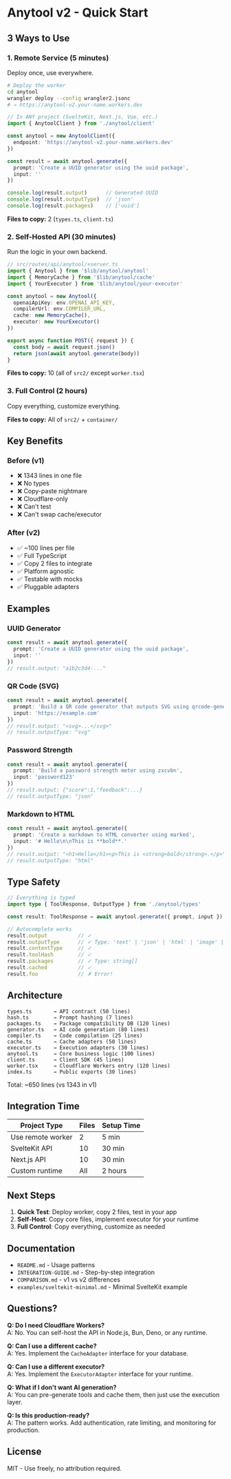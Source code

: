 # Anytool v2 - Quick Start

## 3 Ways to Use

### 1. Remote Service (5 minutes)

Deploy once, use everywhere.

```bash
# Deploy the worker
cd anytool
wrangler deploy --config wrangler2.jsonc
# → https://anytool-v2.your-name.workers.dev
```

```typescript
// In ANY project (SvelteKit, Next.js, Vue, etc.)
import { AnytoolClient } from './anytool/client'

const anytool = new AnytoolClient({
  endpoint: 'https://anytool-v2.your-name.workers.dev'
})

const result = await anytool.generate({
  prompt: 'Create a UUID generator using the uuid package',
  input: ''
})

console.log(result.output)      // Generated UUID
console.log(result.outputType)  // 'json'
console.log(result.packages)    // ['uuid']
```

**Files to copy:** 2 (`types.ts`, `client.ts`)

### 2. Self-Hosted API (30 minutes)

Run the logic in your own backend.

```typescript
// src/routes/api/anytool/+server.ts
import { Anytool } from '$lib/anytool/anytool'
import { MemoryCache } from '$lib/anytool/cache'
import { YourExecutor } from '$lib/anytool/your-executor'

const anytool = new Anytool({
  openaiApiKey: env.OPENAI_API_KEY,
  compilerUrl: env.COMPILER_URL,
  cache: new MemoryCache(),
  executor: new YourExecutor()
})

export async function POST({ request }) {
  const body = await request.json()
  return json(await anytool.generate(body))
}
```

**Files to copy:** 10 (all of `src2/` except `worker.tsx`)

### 3. Full Control (2 hours)

Copy everything, customize everything.

**Files to copy:** All of `src2/` + `container/`

## Key Benefits

### Before (v1)
- ❌ 1343 lines in one file
- ❌ No types
- ❌ Copy-paste nightmare
- ❌ Cloudflare-only
- ❌ Can't test
- ❌ Can't swap cache/executor

### After (v2)
- ✅ ~100 lines per file
- ✅ Full TypeScript
- ✅ Copy 2 files to integrate
- ✅ Platform agnostic
- ✅ Testable with mocks
- ✅ Pluggable adapters

## Examples

### UUID Generator
```typescript
const result = await anytool.generate({
  prompt: 'Create a UUID generator using the uuid package',
  input: ''
})
// result.output: "a1b2c3d4-..."
```

### QR Code (SVG)
```typescript
const result = await anytool.generate({
  prompt: 'Build a QR code generator that outputs SVG using qrcode-generator package',
  input: 'https://example.com'
})
// result.output: "<svg>...</svg>"
// result.outputType: "svg"
```

### Password Strength
```typescript
const result = await anytool.generate({
  prompt: 'Build a password strength meter using zxcvbn',
  input: 'password123'
})
// result.output: {"score":1,"feedback":...}
// result.outputType: "json"
```

### Markdown to HTML
```typescript
const result = await anytool.generate({
  prompt: 'Create a markdown to HTML converter using marked',
  input: '# Hello\n\nThis is **bold**.'
})
// result.output: "<h1>Hello</h1><p>This is <strong>bold</strong>.</p>"
// result.outputType: "html"
```

## Type Safety

```typescript
// Everything is typed
import type { ToolResponse, OutputType } from './anytool/types'

const result: ToolResponse = await anytool.generate({ prompt, input })

// Autocomplete works
result.output          // ✓
result.outputType      // ✓ Type: 'text' | 'json' | 'html' | 'image' | 'svg' | 'csv' | 'xml'
result.contentType     // ✓
result.toolHash        // ✓
result.packages        // ✓ Type: string[]
result.cached          // ✓
result.foo             // ✗ Error!
```

## Architecture

```
types.ts       → API contract (50 lines)
hash.ts        → Prompt hashing (7 lines)
packages.ts    → Package compatibility DB (120 lines)
generator.ts   → AI code generation (80 lines)
compiler.ts    → Code compilation (25 lines)
cache.ts       → Cache adapters (50 lines)
executor.ts    → Execution adapters (30 lines)
anytool.ts     → Core business logic (100 lines)
client.ts      → Client SDK (45 lines)
worker.tsx     → Cloudflare Workers entry (120 lines)
index.ts       → Public exports (30 lines)
```

Total: ~650 lines (vs 1343 in v1)

## Integration Time

| Project Type | Files | Setup Time |
|--------------|-------|------------|
| Use remote worker | 2 | 5 min |
| SvelteKit API | 10 | 30 min |
| Next.js API | 10 | 30 min |
| Custom runtime | All | 2 hours |

## Next Steps

1. **Quick Test**: Deploy worker, copy 2 files, test in your app
2. **Self-Host**: Copy core files, implement executor for your runtime
3. **Full Control**: Copy everything, customize as needed

## Documentation

- `README.md` - Usage patterns
- `INTEGRATION-GUIDE.md` - Step-by-step integration
- `COMPARISON.md` - v1 vs v2 differences
- `examples/sveltekit-minimal.md` - Minimal SvelteKit example

## Questions?

**Q: Do I need Cloudflare Workers?**  
A: No. You can self-host the API in Node.js, Bun, Deno, or any runtime.

**Q: Can I use a different cache?**  
A: Yes. Implement the `CacheAdapter` interface for your database.

**Q: Can I use a different executor?**  
A: Yes. Implement the `ExecutorAdapter` interface for your runtime.

**Q: What if I don't want AI generation?**  
A: You can pre-generate tools and cache them, then just use the execution layer.

**Q: Is this production-ready?**  
A: The pattern works. Add authentication, rate limiting, and monitoring for production.

## License

MIT - Use freely, no attribution required.


